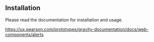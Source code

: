 ## Installation

Please read the documentation for installation and usage.

https://ux.pearson.com/prototypes/gravity-documentation/docs/web-components/alerts
